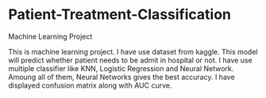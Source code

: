 # Patient-Treatment-Classification
Machine Learning Project

This is machine learning project. I have use dataset from kaggle. 
This model will predict whether patient needs to be admit in hospital or not. I have use multiple classifier like KNN, Logistic Regression and Neural Network. Amoung all of them, Neural Networks gives the best accuracy.
I have displayed confusion matrix along with AUC curve.
